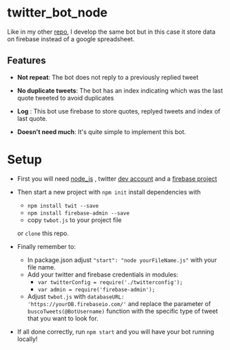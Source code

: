 # twitter_bot_node
Like in my other [repo](https://github.com/juantubello/twitter_bot), I develop the same bot but in this case it store data on firebase
instead of a google spreadsheet.

## Features

- **Not repeat**: The bot does not reply to a previously replied tweet

- **No duplicate tweets**: The bot has an index indicating which was the last quote tweeted to avoid duplicates

- **Log** : This bot use firebase to store quotes, replyed tweets and index of last quote.

- **Doesn't need much**: It's quite simple to implement this bot.

# Setup

- First you will need [node_js](https://nodejs.org/es/) , twitter [dev account](https://developer.twitter.com/en/apply-for-access) and a [firebase project](https://firebase.google.com/?hl=es)
- Then start a new project with ```npm init``` install dependencies with
   - ```npm install twit --save``` 
   - ```npm install firebase-admin --save``` 
   - copy ```twbot.js``` to your project file
   
  or ```clone``` this repo.
  
- Finally remember to:
  - In package.json adjust ```"start": "node yourFileName.js"``` with your file name.
  - Add your twitter and firebase credentials in modules:
    - ```var twitterConfig = require('./twitterconfig');``` 
    - ```var admin = require('firebase-admin');```
  - Adjust ```twbot.js``` with ```databaseURL: 'https://yourDB.firebaseio.com/'``` and replace the parameter of 
    ```buscoTweets(@BotUsername)``` function with the specific type of tweet that you want to look for.
    
- If all done correctly, run ```npm start``` and you will have your bot running locally! 

    
   
